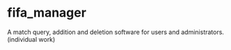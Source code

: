 # fifa_manager
A match query, addition and deletion software for users and administrators. (individual work)
